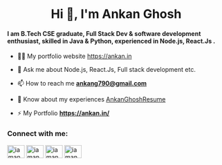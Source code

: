 <!-- ### Hi there 👋 -->

<!--
**iamankanghosh/iamankanghosh** is a ✨ _special_ ✨ repository because its `README.md` (this file) appears on your GitHub profile.

Here are some ideas to get you started:

- 🔭 I’m currently working on ...
- 🌱 I’m currently learning ...
- 👯 I’m looking to collaborate on ...
- 🤔 I’m looking for help with ...
- 💬 Ask me about ...
- 📫 How to reach me: ...
- 😄 Pronouns: ...
- ⚡ Fun fact: ...
-->


<h1 align="center">Hi 👋, I'm Ankan Ghosh</h1>
<h4 align="left">I am B.Tech CSE graduate, Full Stack Dev & software development enthusiast, skilled in Java & Python, experienced in Node.js, React.Js .</h4>

- 👨‍💻 My portfolio website https://ankan.in
- 💬 Ask me about Node.js, React.Js, Full stack development etc.
- 📫 How to reach me **ankang790@gmail.com**

- 📄 Know about my experiences [AnkanGhoshResume](https://ankan.in/assets/AnkanGhoshResume.pdf)

- ⚡ My Portfolio **https://ankan.in/**




<h3 align="left">Connect with me:</h3>
<p align="left">

<a href="https://linkedin.com/in/iamankanghosh" target="blank"><img align="center" src="https://raw.githubusercontent.com/rahuldkjain/github-profile-readme-generator/master/src/images/icons/Social/linked-in-alt.svg" alt="iamankanghosh" height="30" width="40" /></a>
<a href="https://twitter.com/iamankanghosh" target="blank"><img align="center" src="https://raw.githubusercontent.com/rahuldkjain/github-profile-readme-generator/master/src/images/icons/Social/twitter.svg" alt="iamankanghosh" height="30" width="40" /></a>
<a href="https://instagram.com/iamankanghosh" target="blank"><img align="center" src="https://raw.githubusercontent.com/rahuldkjain/github-profile-readme-generator/master/src/images/icons/Social/instagram.svg" alt="iamankanghosh" height="30" width="40" /></a>
<a href="https://leetcode.com/iamankanghosh/" target="blank"><img align="center" src="https://raw.githubusercontent.com/rahuldkjain/github-profile-readme-generator/master/src/images/icons/Social/leet-code.svg" alt="iamankanghosh" height="30" width="40" /></a>
</p>
